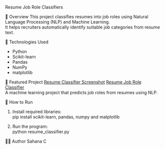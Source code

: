  Resume Job Role Classifiers

📘 Overview
This project classifies resumes into job roles using Natural Language Processing (NLP) and Machine Learning.  
It helps recruiters automatically identify suitable job categories from resume text.

🧠 Technologies Used
- Python  
- Scikit-learn  
- Pandas
- NumPy  
- matplotlib  

📂 Featured Project
[Resume Classifier Screenshot](resume_job_classifier_screenshot.png)
[Resume Job Role Classifier](https://github.com/chandrugowdat_bit/Resume-Job-Role-Classifier)  
A machine learning project that predicts job roles from resumes using NLP.

🚀 How to Run
1. Install required libraries:  
   pip install scikit-learn, pandas, numpy  and matplotlib

2. Run the program:  
   python resume_classifier.py

👩‍💻 Author
   Sahana C
